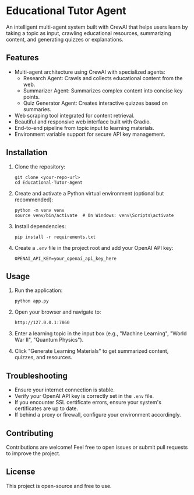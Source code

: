 # Educational Tutor Agent

An intelligent multi-agent system built with CrewAI that helps users learn by taking a topic as input, crawling educational resources, summarizing content, and generating quizzes or explanations.

## Features

- Multi-agent architecture using CrewAI with specialized agents:
  - Research Agent: Crawls and collects educational content from the web.
  - Summarizer Agent: Summarizes complex content into concise key points.
  - Quiz Generator Agent: Creates interactive quizzes based on summaries.
- Web scraping tool integrated for content retrieval.
- Beautiful and responsive web interface built with Gradio.
- End-to-end pipeline from topic input to learning materials.
- Environment variable support for secure API key management.

## Installation

1. Clone the repository:
   ```
   git clone <your-repo-url>
   cd Educational-Tutor-Agent
   ```

2. Create and activate a Python virtual environment (optional but recommended):
   ```
   python -m venv venv
   source venv/bin/activate  # On Windows: venv\Scripts\activate
   ```

3. Install dependencies:
   ```
   pip install -r requirements.txt
   ```

4. Create a `.env` file in the project root and add your OpenAI API key:
   ```
   OPENAI_API_KEY=your_openai_api_key_here
   ```

## Usage

1. Run the application:
   ```
   python app.py
   ```

2. Open your browser and navigate to:
   ```
   http://127.0.0.1:7860
   ```

3. Enter a learning topic in the input box (e.g., "Machine Learning", "World War II", "Quantum Physics").

4. Click "Generate Learning Materials" to get summarized content, quizzes, and resources.

## Troubleshooting

- Ensure your internet connection is stable.
- Verify your OpenAI API key is correctly set in the `.env` file.
- If you encounter SSL certificate errors, ensure your system's certificates are up to date.
- If behind a proxy or firewall, configure your environment accordingly.

## Contributing

Contributions are welcome! Feel free to open issues or submit pull requests to improve the project.

## License

This project is open-source and free to use.
